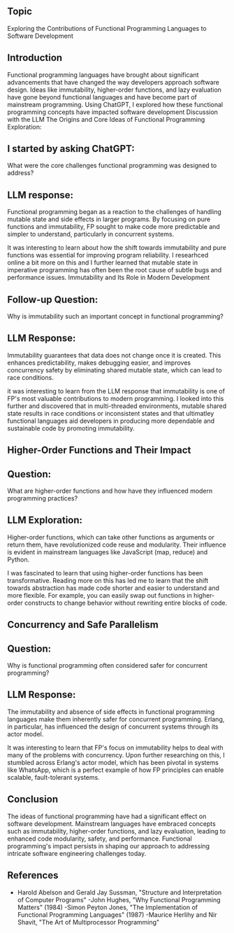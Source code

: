 
## Topic
Exploring the Contributions of Functional Programming Languages to Software Development

## Introduction
Functional programming languages have brought about significant advancements that have changed the way developers approach software design. Ideas like immutability, higher-order functions, and lazy evaluation have gone beyond functional languages and have become part of mainstream programming. Using ChatGPT, I explored how these functional programming concepts have impacted software development
Discussion with the LLM
The Origins and Core Ideas of Functional Programming
Exploration:

## I started by asking ChatGPT:
What were the core challenges functional programming was designed to address?

## LLM response:
Functional programming began as a reaction to the challenges of handling mutable state and side effects in larger programs. By focusing on pure functions and immutability, FP sought to make code more predictable and simpler to understand, particularly in concurrent systems.

It was interesting to learn about how the shift towards immutability and pure functions was essential for improving program reliability. I researhced online a bit more on this and I further learned that mutable state in imperative programming has often been the root cause of subtle bugs and performance issues.
Immutability and Its Role in Modern Development

## Follow-up Question:
Why is immutability such an important concept in functional programming?

## LLM Response:
Immutability guarantees that data does not change once it is created. This enhances predictability, makes debugging easier, and improves concurrency safety by eliminating shared mutable state, which can lead to race conditions.

it was interesting to learn from the LLM response that immutability is one of FP's most valuable contributions to modern programming. I looked into this further and discovered that in multi-threaded environments, mutable shared state results in race conditions or inconsistent states and that ultimatley functional languages aid developers in producing more dependable and sustainable code by promoting immutability.

## Higher-Order Functions and Their Impact
## Question:
What are higher-order functions and how have they influenced modern programming practices?

## LLM Exploration:
Higher-order functions, which can take other functions as arguments or return them, have revolutionized code reuse and modularity. Their influence is evident in mainstream languages like JavaScript (map, reduce) and Python.

I was fascinated to learn that using higher-order functions has been transformative. Reading more on this has led me to learn that the shift towards abstraction has made code shorter and easier to understand and more flexible. For example, you can easily swap out functions in higher-order constructs to change behavior without rewriting entire blocks of code.


## Concurrency and Safe Parallelism
## Question:
Why is functional programming often considered safer for concurrent programming?

## LLM Response:
The immutability and absence of side effects in functional programming languages make them inherently safer for concurrent programming. Erlang, in particular, has influenced the design of concurrent systems through its actor model.

It was interesting to learn that FP's focus on immutability helps to deal with many of the problems with concurrency. Upon further researching on this, I stumbled across Erlang's actor model, which has been pivotal in systems like WhatsApp, which is a perfect example of how FP principles can enable scalable, fault-tolerant systems. 

## Conclusion
The ideas of functional programming have had a significant effect on software development. Mainstream languages have embraced concepts such as immutability, higher-order functions, and lazy evaluation, leading to enhanced code modularity, safety, and performance. Functional programming's impact persists in shaping our approach to addressing intricate software engineering challenges today.

## References
- Harold Abelson and Gerald Jay Sussman, "Structure and Interpretation of Computer Programs"
-John Hughes, "Why Functional Programming Matters" (1984)
-Simon Peyton Jones, "The Implementation of Functional Programming Languages" (1987) 
-Maurice Herlihy and Nir Shavit, "The Art of Multiprocessor Programming"
